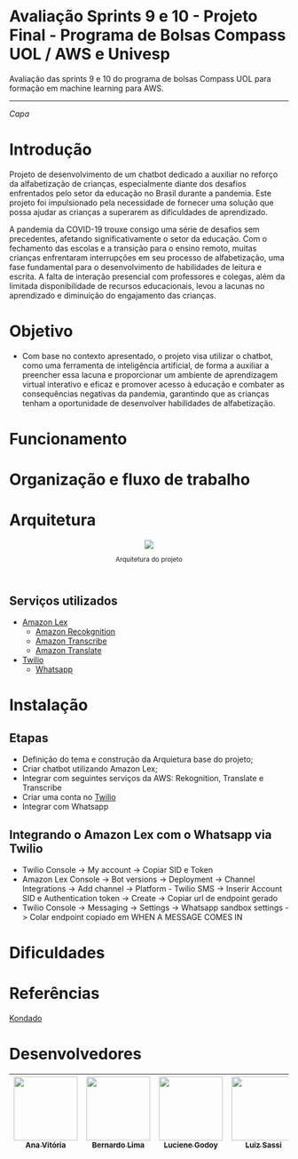 # Avaliação Sprints 9 e 10 - Projeto Final - Programa de Bolsas Compass UOL / AWS e Univesp

Avaliação das sprints 9 e 10 do programa de bolsas Compass UOL para formação em machine learning para AWS.

---
*Capa*

# Introdução

Projeto de desenvolvimento de um chatbot dedicado a auxiliar no reforço da alfabetização de crianças, especialmente diante dos desafios enfrentados pelo setor da educação no Brasil durante a pandemia. Este projeto foi impulsionado pela necessidade de fornecer uma solução que possa ajudar as crianças a superarem as dificuldades de aprendizado.

A pandemia da COVID-19 trouxe consigo uma série de desafios sem precedentes, afetando significativamente o setor da educação. Com o fechamento das escolas e a transição para o ensino remoto, muitas crianças enfrentaram interrupções em seu processo de alfabetização, uma fase fundamental para o desenvolvimento de habilidades de leitura e escrita. A falta de interação presencial com professores e colegas, além da limitada disponibilidade de recursos educacionais, levou a lacunas no aprendizado e diminuição do engajamento das crianças.


# Objetivo 

- Com base no contexto apresentado, o projeto visa utilizar o chatbot, como uma ferramenta de inteligência artificial, de forma a auxiliar a preencher essa lacuna e proporcionar um ambiente de aprendizagem virtual interativo e eficaz e promover acesso à educação e combater as consequências negativas da pandemia, garantindo que as crianças tenham a oportunidade de desenvolver habilidades de alfabetização.


# Funcionamento 

# Organização e fluxo de trabalho 

# Arquitetura 

<div align="center">
  <img src="asset/arquitetura-base.jpg">
  <sub>
    <p>Arquitetura do projeto</p><br>
  </sub>
</div>


## Serviços utilizados

- [Amazon Lex](https://docs.aws.amazon.com/lexv2/latest/dg/what-is.html)
    * [Amazon Recokgnition](https://docs.aws.amazon.com/rekognition/latest/dg/what-is.html) 
    * [Amazon Transcribe](https://docs.aws.amazon.com/transcribe/latest/dg/what-is.html)
    * [Amazon Translate](https://docs.aws.amazon.com/translate/latest/dg/what-is.html)
- [Twilio](https://www.twilio.com/pt-br/docs)
    * [Whatsapp](https://business.whatsapp.com/developers/developer-hub)

# Instalação

## Etapas

- Definição do tema e construção da Arquietura base do projeto;
- Criar chatbot utilizando Amazon Lex;
- Integrar com seguintes serviços da AWS: Rekognition, Translate e Transcribe 
- Criar uma conta no [Twilio](https://www.twilio.com/)
- Integrar com Whatsapp

## Integrando o Amazon Lex com o Whatsapp via Twilio

- Twilio Console -> My account -> Copiar SID e Token
- Amazon Lex Console -> Bot versions -> Deployment -> Channel Integrations -> Add channel -> Platform - Twilio SMS -> Inserir Account SID e Authentication token -> Create -> Copiar url de endpoint gerado
- Twilio Console -> Messaging -> Settings -> Whatsapp sandbox settings -> Colar endpoint copiado em WHEN A MESSAGE COMES IN

# Dificuldades 

# Referências 

[Kondado](https://kondado.com.br/blog/wiki/2020/11/03/adicionando-o-s3-como-destino-na-plataforma-da-kondado/)

# Desenvolvedores 

[<img src="https://avatars.githubusercontent.com/u/97908745?v=4" width=115><br><sub>Ana Vitória</sub>](https://github.com/anaVitoriaLouro) | [<img src="https://avatars.githubusercontent.com/u/81330043?v=4" width=115><br><sub>Bernardo Lima</sub>](https://github.com/belima93) | [<img src="https://avatars.githubusercontent.com/u/87142990?v=4" width=115><br><sub>Luciene Godoy</sub>](https://github.com/LucieneGodoy) | [<img src="https://avatars.githubusercontent.com/u/72028902?v=4" width=115><br><sub>Luiz Sassi</sub>](https://github.com/luizrsassi) | [<img src="https://avatars.githubusercontent.com/u/88354075?v=4" width=115><br><sub>Kelly Silva</sub>](https://github.com/KellyPLSilva) | [<img src="https://avatars.githubusercontent.com/u/117780664?v=4" width=115><br><sub>Viviane Alves</sub>](https://github.com/Vivianes86)|
| :---: | :---: | :---: | :---: | :---: | :---: | 








